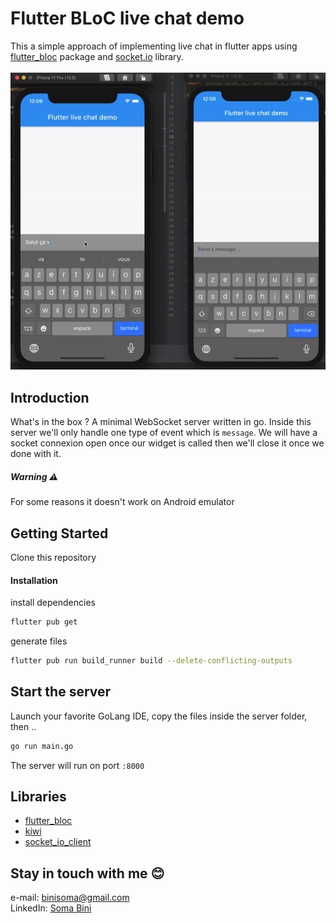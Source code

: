 # Flutter BLoC live chat demo

This a simple approach of implementing live chat in flutter apps using [flutter_bloc](https://pub.dev/packages/flutter_bloc) package and [socket.io](https://pub.dev/packages/flutter_bloc) library.
<br/>
<br/>
![](live_chat_demo.gif)

## Introduction
What's in the box ? A minimal WebSocket server written in go. Inside this server we'll only handle one type of event which is `message`.
We will have a socket connexion open once our widget is called then we'll close it once we done with it.
##### Warning ⚠️

For some reasons it doesn't work on Android emulator
## Getting Started

Clone this repository

#### Installation
install dependencies
```bash
flutter pub get
```
generate files
```bash
flutter pub run build_runner build --delete-conflicting-outputs
```

## Start the server 
Launch your favorite GoLang IDE, copy the files inside the server folder, then ..
```bash
go run main.go
```

The server will run on port `:8000`
## Libraries

- [flutter_bloc](https://pub.dev/packages/flutter_bloc)
- [kiwi](https://pub.dev/packages/kiwi) 
- [socket_io_client](https://pub.dev/packages/socket_io_client) 

## Stay in touch with me 😊

e-mail: [binisoma@gmail.com](mailto:binisoma@gmail.com)
<br/>
LinkedIn: [Soma Bini](https://www.linkedin.com/in/soma-bini/)
